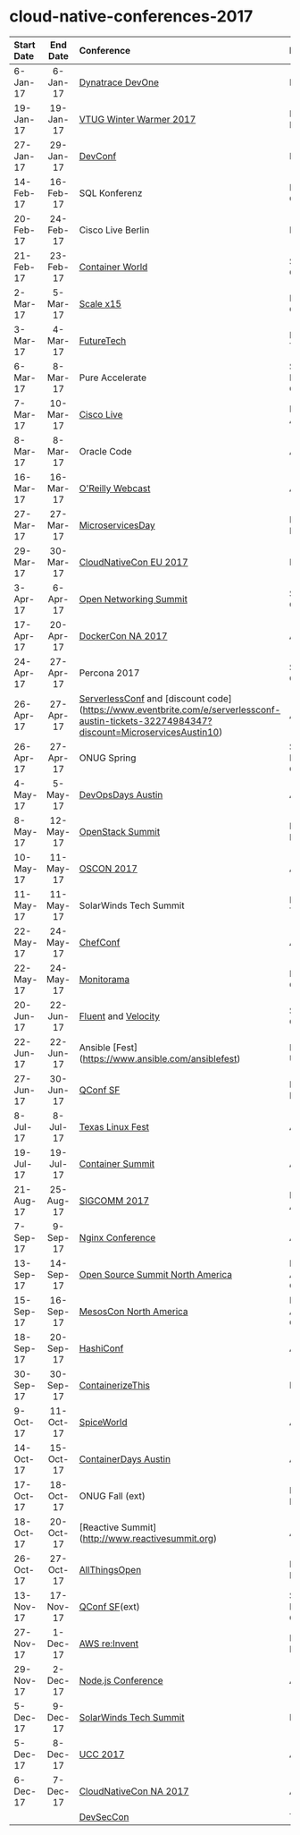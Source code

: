 # cloud-native-conferences-2017
| Start Date | End Date | Conference | Location | Partcipation |
| :--- | :---: | :--- | :--- | :---: |
|	6-Jan-17	|	6-Jan-17	|	[Dynatrace DevOne](https://devone.at)	|	Linz, AU	|	TBD	|
|	19-Jan-17	|	19-Jan-17	|	[VTUG Winter Warmer 2017](http://events.vtug.com)	|	Foxboro, MA	|	No	|
|	27-Jan-17	|	29-Jan-17	|	[DevConf](https://devconf.cz)	|	Brno, CZ	|	TBD	|
|	14-Feb-17	|	16-Feb-17	|	SQL Konferenz	|	Darmstadt, GE	|	Sponsoring	|
|	20-Feb-17	|	24-Feb-17	|	Cisco Live Berlin	|	Berlin, GE	|	Speaking (2)	|
|	21-Feb-17	|	23-Feb-17	|	[Container World](https://tmt.knect365.com/container-world/)	|	Santa Clara, CA	|	Speaking	|
|	2-Mar-17	|	5-Mar-17	|	[Scale x15](http://www.socallinuxexpo.org/scale/15x/)	|	Pasadena, CA	|	Speaking	|
|	3-Mar-17	|	4-Mar-17	|	[FutureTech](http://www.shacs.org/conf/)	|	Huntsville, TX	|	Speaking	|
|	6-Mar-17	|	8-Mar-17	|	Pure Accelerate	|	San Francisco, CA	|	Sponsoring	|
|	7-Mar-17	|	10-Mar-17	|	[Cisco Live](https://www.ciscolive.com/anz/)	|	Melbourne, AU	|	Speaking, Sponsoring	|
|	8-Mar-17	|	8-Mar-17	|	Oracle Code	|	Austin, TX	|	Attending	|
|	16-Mar-17	|	16-Mar-17	|	[O'Reilly Webcast](http://www.oreilly.com/pub/e/3864)	|	Austin, TX	|	Speaking	|
|	27-Mar-17	|	27-Mar-17	|	[MicroservicesDay](http://microservicesday.com)	|	New York, NY	|	No	|
|	29-Mar-17	|	30-Mar-17	|	[CloudNativeCon EU 2017](http://events.linuxfoundation.org/events/cloudnativecon-and-kubecon-europe)	|	Berlin, GE	|	TBD	|
|	3-Apr-17	|	6-Apr-17	|	[Open Networking Summit](http://events.linuxfoundation.org/events/open-networking-summit/)	|	Santa Clara, CA	|	TBD	|
|	17-Apr-17	|	20-Apr-17	|	[DockerCon NA 2017](http://2017.dockercon.com)	|	Austin, TX	|	Attending	|
|	24-Apr-17	|	27-Apr-17	|	Percona 2017	|	Santa Clara, CA	|	Sponsoring	|
|	26-Apr-17	|	27-Apr-17	|	[ServerlessConf](https://austin.serverlessconf.io/) and [discount code] (https://www.eventbrite.com/e/serverlessconf-austin-tickets-32274984347?discount=MicroservicesAustin10)	|	Austin, TX	|	Podcasting	|
|	26-Apr-17	|	27-Apr-17	|	ONUG Spring	|	San Francisco, CA	|	Attending	|
|	4-May-17	|	5-May-17	|	[DevOpsDays Austin](http://www.devopsdaysaustin.com)	|	Austin, TX	|	Speaking	|
|	8-May-17	|	12-May-17	|	[OpenStack Summit](https://www.openstack.org/summit)	|	Boston, MA	|	TBD	|
|	10-May-17	|	11-May-17	|	[OSCON 2017](https://conferences.oreilly.com/oscon/oscon-tx)	|	Austin, TX	|	Speaking	|
|	11-May-17	|	11-May-17	|	SolarWinds Tech Summit	|	Krakow, TX	|	Speaking	|
|	22-May-17	|	24-May-17	|	[ChefConf](https://chefconf.chef.io/2017/) 	|	Austin, TX	|	Attending	|
|	22-May-17	|	24-May-17	|	[Monitorama](http://monitorama.com)	|	Portland, OR	|	Sponsoring	|
|	20-Jun-17	|	22-Jun-17	|	[Fluent](https://conferences.oreilly.com/fluent/fl-ca) and [Velocity](https://conferences.oreilly.com/velocity/vl-ca)	|	San Jose, CA	|	Speaking	|
|	22-Jun-17	|	22-Jun-17	|	Ansible [Fest] (https://www.ansible.com/ansiblefest)	|	London, UK	|	No	|
|	27-Jun-17	|	30-Jun-17	|	[QConf SF](https://qconferences.com)	|	New York, NY	|	TBD	|
|	8-Jul-17	|	8-Jul-17	|	[Texas Linux Fest](http://2016.texaslinuxfest.org)	|	Austin, TX	|	TBD	|
|	19-Jul-17	|	19-Jul-17	|	[Container Summit](http://containersummit.io/city-series/2016/austin)	|	Austin, TX	|	Hosting	|
|	21-Aug-17	|	25-Aug-17	|	[SIGCOMM 2017](http://conferences.sigcomm.org/sigcomm/2017/)	|	Los Angeles	|	TBD	|
|	7-Sep-17	|	9-Sep-17	|	[Nginx Conference](https://www.nginx.com/nginxconf/)	|	Austin, TX	|	Speaking	|
|	13-Sep-17	|	14-Sep-17	|	[Open Source Summit North America](http://events.linuxfoundation.org/events/open-source-summit-north-america)	|	Los Angeles, CA	|	TBD	|
|	15-Sep-17	|	16-Sep-17	|	[MesosCon North America](http://events.linuxfoundation.org/events/mesoscon-north-america)	|	Los Angeles, CA	|	TBD	|
|	18-Sep-17	|	20-Sep-17	|	[HashiConf](https://www.hashiconf.com)	|	Austin, TX	|	Yes	|
|	30-Sep-17	|	30-Sep-17	|	[ContainerizeThis](http://devopsconferences.org/events/containerizethis)	|	Dallas, TX	|	TBD	|
|	9-Oct-17	|	11-Oct-17	|	[SpiceWorld](https://www.spiceworks.com/spiceworld/)	|	Austin, TX	|	TBD	|
|	14-Oct-17	|	15-Oct-17	|	[ContainerDays Austin](http://www.containerdaysaustin.com)	|	Austin, TX	|	Speaking	|
|	17-Oct-17	|	18-Oct-17	|	ONUG Fall (ext)	|	New York, NY	|	Attending	|
|	18-Oct-17	|	20-Oct-17	|	[Reactive Summit] (http://www.reactivesummit.org)	|	Austin, TX	|	TBD	|
|	26-Oct-17	|	27-Oct-17	|	[AllThingsOpen](https://allthingsopen.org)	|	Raleigh, NC	|	Speaking	|
|	13-Nov-17	|	17-Nov-17	|	[QConf SF](https://qconferences.com)(ext)	|	San Francisco, CA	|	TBD	|
|	27-Nov-17	|	1-Dec-17	|	[AWS re:Invent](https://reinvent.awsevents.com)	|	Las Vegas, NV	|	Sponsoring	|
|	29-Nov-17	|	2-Dec-17	|	[Node.js Conference](http://events.linuxfoundation.org/events/node-interactive)	|	Austin, TX	|	Attending	|
|	5-Dec-17	|	9-Dec-17	|	[SolarWinds Tech Summit](https://www.solarwindsmeetup.com/event/techsummit-conference-2016/)	|	Brno, CZ	|	Speaking	|
|	5-Dec-17	|	8-Dec-17	|	[UCC 2017](http://ucc-conference.org)	|	Austin, TX	|	TBD	|
|	6-Dec-17	|	7-Dec-17	|	[CloudNativeCon NA 2017](http://events.linuxfoundation.org/events/cloudnativecon-and-kubecon-north-america)	|	Austin, TX	|	Attending	|
|		|		|	[DevSecCon](http://www.devseccon.com)	|	TBD	|	No	|
